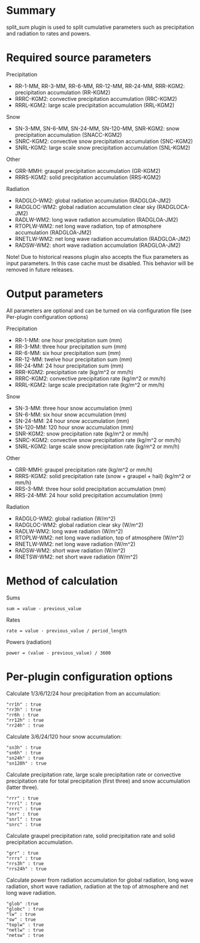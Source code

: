 # Summary

split_sum plugin is used to split cumulative parameters such as precipitation and radiation to rates and powers.

# Required source parameters

Precipitation

* RR-1-MM, RR-3-MM, RR-6-MM, RR-12-MM, RR-24-MM, RRR-KGM2: precipitation accumulation (RR-KGM2)
* RRRC-KGM2: convective precipitation accumulation (RRC-KGM2)
* RRRL-KGM2: large scale precipitation accumulation (RRL-KGM2)

Snow

* SN-3-MM, SN-6-MM, SN-24-MM, SN-120-MM, SNR-KGM2: snow precipitation accumulation (SNACC-KGM2)
* SNRC-KGM2: convective snow precipitation accumulation (SNC-KGM2)
* SNRL-KGM2: large scale snow precipitation accumulation (SNL-KGM2)

Other

* GRR-MMH: graupel precipitation accumulation (GR-KGM2)
* RRRS-KGM2: solid precipitation accumulation (RRS-KGM2)

Radiation

* RADGLO-WM2: global radiation accumulation (RADGLOA-JM2)
* RADGLOC-WM2: global radiation accumulation clear sky (RADGLOCA-JM2)
* RADLW-WM2: long wave radiation accumulation (RADGLOA-JM2)
* RTOPLW-WM2: net long wave radiation, top of atmosphere accumulation (RADGLOA-JM2)
* RNETLW-WM2: net long wave radiation accumulation (RADGLOA-JM2)
* RADSW-WM2: short wave radiation accumulation (RADGLOA-JM2)

Note! Due to historical reasons plugin also accepts the flux parameters as input parameters. In this case cache must be disabled. This behavior will be removed in future releases.

# Output parameters

All parameters are optional and can be turned on via configuration file (see Per-plugin configuration options)

Precipitation

* RR-1-MM: one hour precipitation sum (mm)
* RR-3-MM: three hour precipitation sum (mm)
* RR-6-MM: six hour precipitation sum (mm)
* RR-12-MM: twelve hour precipitation sum (mm)
* RR-24-MM: 24 hour precipitation sum (mm)
* RRR-KGM2: precipitation rate (kg/m^2 or mm/h)
* RRRC-KGM2: convective precipitation rate (kg/m^2 or mm/h)
* RRRL-KGM2: large scale precipitation rate (kg/m^2 or mm/h)

Snow

* SN-3-MM: three hour snow accumulation (mm)
* SN-6-MM: six hour snow accumulation (mm)
* SN-24-MM: 24 hour snow accumulation (mm)
* SN-120-MM: 120 hour snow accumulation (mm)
* SNR-KGM2: snow precipitation rate (kg/m^2 or mm/h)
* SNRC-KGM2: convective snow precipitation rate (kg/m^2 or mm/h)
* SNRL-KGM2: large scale snow precipitation rate (kg/m^2 or mm/h)

Other

* GRR-MMH: graupel precipitation rate (kg/m^2 or mm/h)
* RRRS-KGM2: solid precipitation rate (snow + graupel + hail) (kg/m^2 or mm/h)
* RRS-3-MM: three hour solid precipitation accumulation (mm)
* RRS-24-MM: 24 hour solid precipitation accumulation (mm)

Radiation

* RADGLO-WM2: global radiation (W/m^2)
* RADGLOC-WM2: global radiation clear sky (W/m^2)
* RADLW-WM2: long wave radiation (W/m^2)
* RTOPLW-WM2: net long wave radiation, top of atmosphere (W/m^2)
* RNETLW-WM2: net long wave radiation (W/m^2)
* RADSW-WM2: short wave radiation (W/m^2)
* RNETSW-WM2: net short wave radiation (W/m^2)

# Method of calculation

Sums

    sum = value - previous_value

Rates

    rate = value - previous_value / period_length

Powers (radiation)

    power = (value - previous_value) / 3600

# Per-plugin configuration options

Calculate 1/3/6/12/24 hour precipitation from an accumulation:

    "rr1h" : true
    "rr3h" : true
    "rr6h : true
    "rr12h" : true
    "rr24h" : true

Calculate 3/6/24/120 hour snow accumulation:

    "sn3h" : true
    "sn6h" : true
    "sn24h" : true
    "sn120h" : true

Calculate precipitation rate, large scale precipitation rate or convective precipitation rate for total precipitation (first three) and snow accumulation (latter three).

    "rrr" : true
    "rrrl" : true
    "rrrc" : true
    "snr" : true
    "snrl" : true
    "snrc" : true

Calculate graupel precipitation rate, solid precipitation rate and solid precipitation accumulation.

    "grr" : true
    "rrrs" : true
    "rrs3h" : true
    "rrs24h" : true

Calculate power from radiation accumulation for global radiation, long wave radiation, short wave radiation, radiation at the top of atmosphere and net long wave radiation.

    "glob" :true
    "globc" : true
    "lw" : true
    "sw" : true
    "toplw" : true
    "netlw" : true
    "netsw" : true
